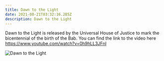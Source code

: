 ```yaml
---
title: Dawn to the Light
date: 2021-08-21T03:32:16.285Z
description: Dawn to the Light
---
```

Dawn to the Light is released by the Universal House of Justice to mark the bicentennial of the birth of the Bab.  You can find the link to the video here <https://www.youtube.com/watch?v=0h9hLL3JFnI>

![Dawn to the Light](4.png "Dawn to the Light")